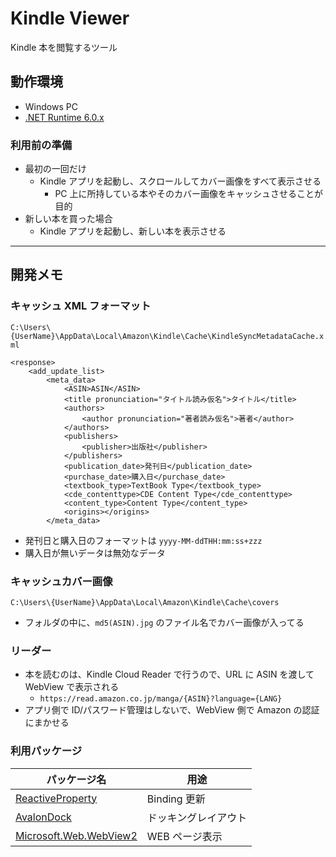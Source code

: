 ﻿# Kindle Viewer

Kindle 本を閲覧するツール

## 動作環境

- Windows PC
- [.NET Runtime 6.0.x](https://dotnet.microsoft.com/en-us/download/dotnet/6.0)

### 利用前の準備

- 最初の一回だけ
  - Kindle アプリを起動し、スクロールしてカバー画像をすべて表示させる
    - PC 上に所持している本やそのカバー画像をキャッシュさせることが目的
- 新しい本を買った場合
  - Kindle アプリを起動し、新しい本を表示させる

<!-- ## 操作方法

- 一覧
  - 本をダブルクリックでリーダータブが表示されて、本が読める
- リーダー
  - タブに Kindle Cloud Reader が表示されるので、操作方法はそれに準拠
    - 初回は Amazon の認証が求められる。(アプリ側でID/パスワードは覚えることはなく
    - ) -->

---

## 開発メモ

### キャッシュ XML フォーマット

`C:\Users\{UserName}\AppData\Local\Amazon\Kindle\Cache\KindleSyncMetadataCache.xml`

```
<response>
    <add_update_list>
        <meta_data>
            <ASIN>ASIN</ASIN>
            <title pronunciation="タイトル読み仮名">タイトル</title>
            <authors>
                <author pronunciation="著者読み仮名">著者</author>
            </authors>
            <publishers>
                <publisher>出版社</publisher>
            </publishers>
            <publication_date>発刊日</publication_date>
            <purchase_date>購入日</purchase_date>
            <textbook_type>TextBook Type</textbook_type>
            <cde_contenttype>CDE Content Type</cde_contenttype>
            <content_type>Content Type</content_type>
            <origins></origins>
        </meta_data>
```

- 発刊日と購入日のフォーマットは `yyyy-MM-ddTHH:mm:ss+zzz`
- 購入日が無いデータは無効なデータ

### キャッシュカバー画像

`C:\Users\{UserName}\AppData\Local\Amazon\Kindle\Cache\covers`

- フォルダの中に、`md5(ASIN).jpg` のファイル名でカバー画像が入ってる

### リーダー

- 本を読むのは、Kindle Cloud Reader で行うので、URL に ASIN を渡して WebView で表示される
  - `https://read.amazon.co.jp/manga/{ASIN}?language={LANG}`
- アプリ側で ID/パスワード管理はしないで、WebView 側で Amazon の認証にまかせる

### 利用パッケージ

| パッケージ名                                                                        | 用途                 |
| ----------------------------------------------------------------------------------- | -------------------- |
| [ReactiveProperty](https://github.com/runceel/ReactiveProperty)                     | Binding 更新         |
| [AvalonDock](https://github.com/Dirkster99/AvalonDock)                              | ドッキングレイアウト |
| [Microsoft.Web.WebView2](https://docs.microsoft.com/ja-jp/microsoft-edge/webview2/) | WEB ページ表示       |
